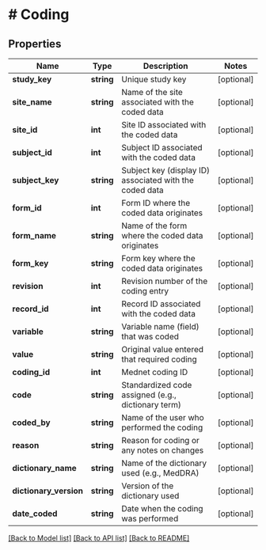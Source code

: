 # # Coding

## Properties

Name | Type | Description | Notes
------------ | ------------- | ------------- | -------------
**study_key** | **string** | Unique study key | [optional]
**site_name** | **string** | Name of the site associated with the coded data | [optional]
**site_id** | **int** | Site ID associated with the coded data | [optional]
**subject_id** | **int** | Subject ID associated with the coded data | [optional]
**subject_key** | **string** | Subject key (display ID) associated with the coded data | [optional]
**form_id** | **int** | Form ID where the coded data originates | [optional]
**form_name** | **string** | Name of the form where the coded data originates | [optional]
**form_key** | **string** | Form key where the coded data originates | [optional]
**revision** | **int** | Revision number of the coding entry | [optional]
**record_id** | **int** | Record ID associated with the coded data | [optional]
**variable** | **string** | Variable name (field) that was coded | [optional]
**value** | **string** | Original value entered that required coding | [optional]
**coding_id** | **int** | Mednet coding ID | [optional]
**code** | **string** | Standardized code assigned (e.g., dictionary term) | [optional]
**coded_by** | **string** | Name of the user who performed the coding | [optional]
**reason** | **string** | Reason for coding or any notes on changes | [optional]
**dictionary_name** | **string** | Name of the dictionary used (e.g., MedDRA) | [optional]
**dictionary_version** | **string** | Version of the dictionary used | [optional]
**date_coded** | **string** | Date when the coding was performed | [optional]

[[Back to Model list]](../../README.md#models) [[Back to API list]](../../README.md#endpoints) [[Back to README]](../../README.md)
